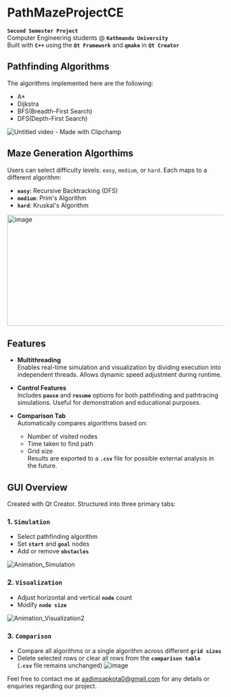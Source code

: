 # PathMazeProjectCE
**`Second Semester Project`**  
Computer Engineering students @ **`Kathmandu University`**  
Built with **`C++`** using the **`Qt Framework`** and **`qmake`** in **`Qt Creator`**


## Pathfinding Algorithms
The algorithms implemented here are the following:

* A*
* Dijkstra
* BFS(Breadth-First Search)
* DFS(Depth-First Search)

![Untitled video - Made with Clipchamp](https://github.com/user-attachments/assets/fe2553f3-624e-41bc-ba9b-38fc7ee15b68)

## Maze Generation Algorthims
Users can select difficulty levels: `easy`, `medium`, or `hard`. Each maps to a different algorithm:

- **`easy`**: Recursive Backtracking (DFS)
- **`medium`**: Prim's Algorithm
- **`hard`**: Kruskal's Algorithm

<img width="574" height="258" alt="image" src="https://github.com/user-attachments/assets/94f179de-b13b-405e-9062-df7e03dea5c3" />

## Features

- **Multithreading**  
  Enables real-time simulation and visualization by dividing execution into independent threads. Allows dynamic speed adjustment during runtime.

- **Control Features**  
  Includes **`pause`** and **`resume`** options for both pathfinding and pathtracing simulations. Useful for demonstration and educational purposes.

- **Comparison Tab**  
  Automatically compares algorithms based on:
  - Number of visited nodes
  - Time taken to find path
  - Grid size  
  Results are exported to a **`.csv`** file for possible external analysis in the future.

## GUI Overview

Created with Qt Creator. Structured into three primary tabs:

### 1. **`Simulation`**

- Select pathfinding algorithm  
- Set **`start`** and **`goal`** nodes  
- Add or remove **`obstacles`**

![Animation_Simulation](https://github.com/user-attachments/assets/910c2b71-fc63-482f-af6b-1a29f2f1a38b)

### 2. **`Visualization`**

- Adjust horizontal and vertical **`node`** count  
- Modify **`node size`**

![Animation_Visualization2](https://github.com/user-attachments/assets/d493d017-b5be-42fe-b4df-61642cced8d6)

### 3. **`Comparison`**

- Compare all algorithms or a single algorithm across different **`grid sizes`**  
- Delete selected rows or clear all rows from the **`comparison table`**  
  (**`.csv`** file remains unchanged)
![image](https://github.com/user-attachments/assets/73d7ba88-b82a-48f6-98ef-0683eb8dcb8e)


Feel free to contact me at aadimsapkota0@gmail.com for any details or enquiries regarding our project.


